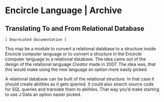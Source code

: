 ﻿Encircle Language | Archive
=========================

Translating To and From Relational Database
-------------------------------------------

`[ Deprecated documentation ]`

This may be a module to convert a relational database to a structure inside Encircle computer language or to convert a structure in the Encircle computer language to a relational database. The idea came out of the design of the relational language *Creator* made in 2007. The idea was, that this would make using the new language an option more easily picked.

A relational database can be built of the relational structure. In that case it should create abilities as it gets queried. It could also search source code for SQL queries and translate them to abilities. That way you’d make starting to use J Data an option easier picked.
